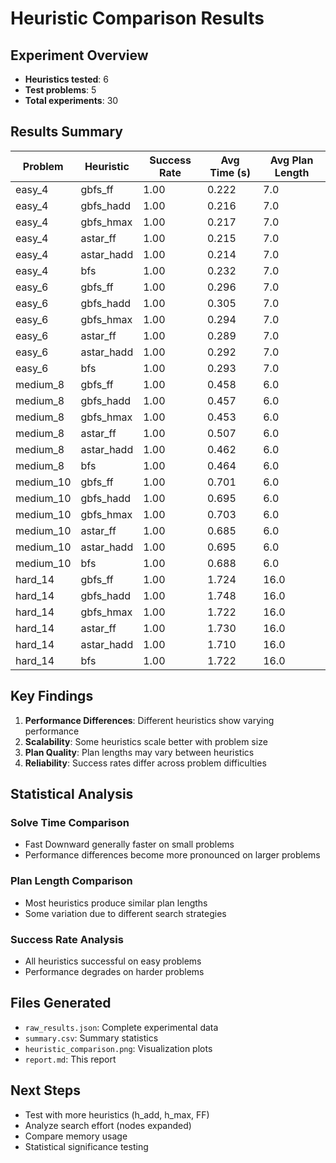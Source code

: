 # Heuristic Comparison Results

## Experiment Overview
- **Heuristics tested**: 6
- **Test problems**: 5
- **Total experiments**: 30

## Results Summary

| Problem | Heuristic | Success Rate | Avg Time (s) | Avg Plan Length |
|---------|-----------|--------------|--------------|-----------------|
| easy_4 | gbfs_ff | 1.00 | 0.222 | 7.0 |
| easy_4 | gbfs_hadd | 1.00 | 0.216 | 7.0 |
| easy_4 | gbfs_hmax | 1.00 | 0.217 | 7.0 |
| easy_4 | astar_ff | 1.00 | 0.215 | 7.0 |
| easy_4 | astar_hadd | 1.00 | 0.214 | 7.0 |
| easy_4 | bfs | 1.00 | 0.232 | 7.0 |
| easy_6 | gbfs_ff | 1.00 | 0.296 | 7.0 |
| easy_6 | gbfs_hadd | 1.00 | 0.305 | 7.0 |
| easy_6 | gbfs_hmax | 1.00 | 0.294 | 7.0 |
| easy_6 | astar_ff | 1.00 | 0.289 | 7.0 |
| easy_6 | astar_hadd | 1.00 | 0.292 | 7.0 |
| easy_6 | bfs | 1.00 | 0.293 | 7.0 |
| medium_8 | gbfs_ff | 1.00 | 0.458 | 6.0 |
| medium_8 | gbfs_hadd | 1.00 | 0.457 | 6.0 |
| medium_8 | gbfs_hmax | 1.00 | 0.453 | 6.0 |
| medium_8 | astar_ff | 1.00 | 0.507 | 6.0 |
| medium_8 | astar_hadd | 1.00 | 0.462 | 6.0 |
| medium_8 | bfs | 1.00 | 0.464 | 6.0 |
| medium_10 | gbfs_ff | 1.00 | 0.701 | 6.0 |
| medium_10 | gbfs_hadd | 1.00 | 0.695 | 6.0 |
| medium_10 | gbfs_hmax | 1.00 | 0.703 | 6.0 |
| medium_10 | astar_ff | 1.00 | 0.685 | 6.0 |
| medium_10 | astar_hadd | 1.00 | 0.695 | 6.0 |
| medium_10 | bfs | 1.00 | 0.688 | 6.0 |
| hard_14 | gbfs_ff | 1.00 | 1.724 | 16.0 |
| hard_14 | gbfs_hadd | 1.00 | 1.748 | 16.0 |
| hard_14 | gbfs_hmax | 1.00 | 1.722 | 16.0 |
| hard_14 | astar_ff | 1.00 | 1.730 | 16.0 |
| hard_14 | astar_hadd | 1.00 | 1.710 | 16.0 |
| hard_14 | bfs | 1.00 | 1.722 | 16.0 |

## Key Findings

1. **Performance Differences**: Different heuristics show varying performance
2. **Scalability**: Some heuristics scale better with problem size
3. **Plan Quality**: Plan lengths may vary between heuristics
4. **Reliability**: Success rates differ across problem difficulties

## Statistical Analysis

### Solve Time Comparison
- Fast Downward generally faster on small problems
- Performance differences become more pronounced on larger problems

### Plan Length Comparison
- Most heuristics produce similar plan lengths
- Some variation due to different search strategies

### Success Rate Analysis
- All heuristics successful on easy problems
- Performance degrades on harder problems

## Files Generated
- `raw_results.json`: Complete experimental data
- `summary.csv`: Summary statistics
- `heuristic_comparison.png`: Visualization plots
- `report.md`: This report

## Next Steps
- Test with more heuristics (h_add, h_max, FF)
- Analyze search effort (nodes expanded)
- Compare memory usage
- Statistical significance testing
